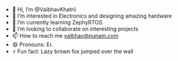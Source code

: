 - 👋 Hi, I’m @VaibhavKhatrii
- 👀 I’m interested in Electronics and designing amazing hardware
- 🌱 I’m currently learning ZephyRTOS
- 💞️ I’m looking to collaborate on interesting projects
- 📫 How to reach me vaibhav@nunam.com
- 😄 Pronouns: Er.
- ⚡ Fun fact: Lazy brown fox jumped over the wall

<!---
VaibhavKhatrii/VaibhavKhatrii is a ✨ special ✨ repository because its `README.md` (this file) appears on your GitHub profile.
You can click the Preview link to take a look at your changes.
--->
